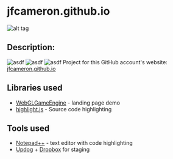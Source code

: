 # jfcameron.github.io
![alt tag](http://jfcameron.github.io/Github/jfcameron.io/Build_Image.png "")

## Description:
![asdf](https://img.shields.io/badge/development%20status-active-green.svg)
![asdf](https://img.shields.io/badge/platforms-web-lightgrey.svg)
![asdf](https://img.shields.io/badge/license-unlicense-green.svg)
Project for this GitHub account's website: [jfcameron.github.io](http://jfcameron.github.io) 

## Libraries used
* [WebGLGameEngine](https://github.com/jfcameron/WebGLGameEngine) - landing page demo
* [highlight.js](https://highlightjs.org/) - Source code highlighting

## Tools used
* [Notepad++](https://notepad-plus-plus.org/) - text editor with code highlighting
* [Updog](https://updog.co/) + [Dropbox](https://www.dropbox.com) for staging